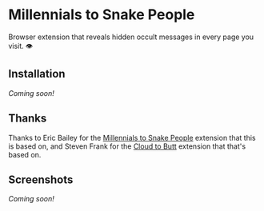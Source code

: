 # Millennials to Snake People

Browser extension that reveals hidden occult messages in every page you visit. 👁


## Installation

_Coming soon!_


## Thanks

Thanks to Eric Bailey for the [Millennials to Snake People](https://github.com/ericwbailey/millennials-to-snake-people) extension that this is based on, and Steven Frank for the [Cloud to Butt](https://github.com/panicsteve/cloud-to-butt) extension that that's based on.


## Screenshots

_Coming soon!_
